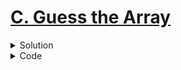 # [C. Guess the Array](https://codeforces.com/problemset/problem/727/C)

<details>
<summary>Solution</summary>

The hint is in the constraints of $n$.
Let us solve the problem for the minimum value of $n$, that is, 3.<br>
For, $n = 3$, <br>
Let's make 3 queries on sum 
> $a_1 + a_2 = c_1$, $a_1 + a_3 = с_2$ and $a_2 + a_3 = c_3$.

Now, we have three equations with three unknowns.
So, we get,<br>
> $a_1 = \frac{(c_1+c_2-c_3)}{2}$ <br>
> $a_2 = \frac{c_1+c_3-c_2}{2}$ <br>
> $a_3 = \frac{c_2+c_3-c_1}{2}$ <br>

Now, if $n > 3$, we still can find the first three using the above method. For, the rest $a_i(i > 3)$, we can query $a_1 + a_i = c_i$ and find the value of $a_i = a_1-c_i$.

</details>

<details>
<summary>Code</summary>

```cpp
/*
    So, which of the favours
    of your Lord would you deny?
*/

// author: Brownbear2710

#include <bits/stdc++.h>

using namespace std;

int query(int i, int j)
{
    int cij;
    cout << "? " << i << " " << j << endl;
    cin >> cij;
    return cij;
}

int main()
{
    int n;
    cin >> n;
    vector<int> a(n+1);
    int c1 = query(1,2);
    int c2 = query(1,3);
    int c3 = query(2,3);
    a[1] = (c1+c2-c3)/2;
    a[3] = c2-a[1];
    a[2] = c3-a[3];
    for(int i = 4; i <= n; i++)
    {
        int ci = query(1,i);
        a[i] = ci - a[1];
    }
    cout << "! ";
    for(int i = 1; i <= n; i++)
        cout << a[i] << " \n"[i == n];
    return 0;
}
```
</details>